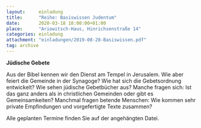 ```yaml
---
layout:     einladung
title:      "Reihe: Basiswissen Judentum"
date:       2020-03-18 18:00:00+01:00
place:      "Ariowitsch-Haus, Hinrichsenstraße 14"
categories: einladung
attachment: "einladungen/2019-08-28-Basiswissen.pdf"
tag: archive
---
```


**Jüdische Gebete**

Aus der Bibel kennen wir den Dienst am Tempel in Jerusalem.
Wie aber feiert die Gemeinde in der Synagoge?
Wie hat sich die Gebetsordnung entwickelt?
Wie sehen jüdische Gebetbücher aus?
Manche fragen sich:
Ist das ganz anders als in christlichen Gemeinden oder gibt es Gemeinsamkeiten?
Manchmal fragen betende Menschen:
Wie kommen sehr private Empfindungen und vorgefertigte Texte zusammen?

Alle geplanten Termine finden Sie auf der angehängten Datei.
